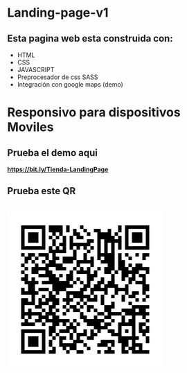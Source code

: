 # Landing-page-v1
## Esta pagina web esta construida con:
* HTML
* CSS
* JAVASCRIPT
* Preprocesador de css SASS
* Integración con google maps (demo)

# Responsivo para dispositivos Moviles

## Prueba el demo aqui
**https://bit.ly/Tienda-LandingPage**

## Prueba este QR
\
![alt text](qr.png)
